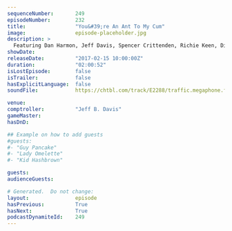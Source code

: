 ```yaml
---
sequenceNumber:       249
episodeNumber:        232
title:                "You&#39;re An Ant To My Cum"
image:                episode-placeholder.jpg
description: >
  Featuring Dan Harmon, Jeff Davis, Spencer Crittenden, Richie Keen, Dino Stamatopoulos, Scott Adsit, Britta Phillips, Rob Schrab and Steve Levy.
showDate:             
releaseDate:          "2017-02-15 10:00:00Z"
duration:             "02:00:52"
isLostEpisode:        false
isTrailer:            false
hasExplicitLanguage:  false
soundFile:            https://chtbl.com/track/E2288/traffic.megaphone.fm/STA5112786742.mp3?updated=1596825121

venue:                
comptroller:          "Jeff B. Davis"
gameMaster:           
hasDnD:               

## Example on how to add guests
#guests:
#- "Guy Pancake"
#- "Lady Omelette"
#- "Kid Hashbrown"

guests:
audienceGuests:

# Generated.  Do not change:
layout:               episode
hasPrevious:          True
hasNext:              True
podcastDynamiteId:    249
---
```

